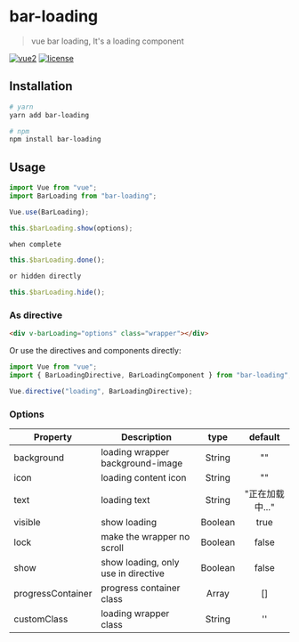 # bar-loading

> vue bar loading, It's a loading component

[![vue2](https://img.shields.io/badge/vue-2.x-brightgreen.svg)](https://vuejs.org/)
[![license](https://img.shields.io/github/license/mashape/apistatus.svg)](https://github.com/PanJiaChen/vue-countTo)

## Installation

```bash
# yarn
yarn add bar-loading

# npm
npm install bar-loading
```

## Usage

```js
import Vue from "vue";
import BarLoading from "bar-loading";

Vue.use(BarLoading);
```

```js
this.$barLoading.show(options);

when complete

this.$barLoading.done();

or hidden directly

this.$barLoading.hide();
```

### As directive

```html
<div v-barLoading="options" class="wrapper"></div>
```

Or use the directives and components directly:

```javascript
import Vue from "vue";
import { BarLoadingDirective, BarLoadingComponent } from "bar-loading";

Vue.directive("loading", BarLoadingDirective);
```

### Options

| Property          | Description                         |  type   |     default     |
| ----------------- | ----------------------------------- | :-----: | :-------------: |
| background        | loading wrapper background-image    | String  |       ""        |
| icon              | loading content icon                | String  |       ""        |
| text              | loading text                        | String  | "正在加载中..." |
| visible           | show loading                        | Boolean |      true       |
| lock              | make the wrapper no scroll          | Boolean |      false      |
| show              | show loading, only use in directive | Boolean |      false      |
| progressContainer | progress container class            |  Array  |       []        |
| customClass       | loading wrapper class               | String  |       ''        |
